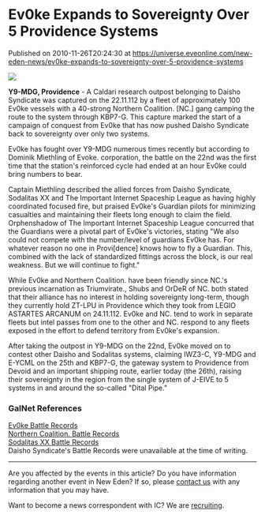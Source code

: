 # Ev0ke Expands to Sovereignty Over 5 Providence Systems
Published on 2010-11-26T20:24:30 at https://universe.eveonline.com/new-eden-news/ev0ke-expands-to-sovereignty-over-5-providence-systems

![](http://www.eve-ic.net/media/assets/icarticlebanner.png)  
  
**Y9-MDG, Providence** \- A Caldari research outpost belonging to Daisho  ​Syndicate was captured on the 22.11.112 by a fleet of approximately 100 Ev0ke vessels with a 40-strong Northern Coalition. [NC.] gang camping the route to the system through KBP7-G. This capture marked the start of a campaign of conquest from Ev0ke that has now pushed Daisho Syndicate back to sovereignty over only two systems.   
  
Ev0ke has fought over Y9-MDG numerous times recently but according to Dominik Miethling of Evoke. corporation, the battle on the 22nd was the first time that the station's reinforced cycle had ended at an hour Ev0ke could bring numbers to bear.   
  
Captain Miethling described the allied forces from Daisho Syndicate, Sodalitas XX and The Important Internet Spaceship League as having highly coordinated focused fire, but praised Ev0ke's Guardian pilots for minimizing casualties and maintaining their fleets long enough to claim the field. Orphenshadow of The Important Internet Spaceship League concurred that the Guardians were a pivotal part of Ev0ke's victories, stating "We also could not compete with the number/level of guardians Ev0ke has. For whatever reason no one in Provi[dence] knows how to fly a Guardian. This, combined with the lack of standardized fittings across the block, is our real weakness. But we will continue to fight."   
  
While Ev0ke and Northern Coalition. have been friendly since NC.'s previous incarnation as Triumvirate., Shubs and OrDeR of NC. both stated that their alliance has no interest in holding sovereignty long-term, though they currently hold ZT-LPU in Providence which they took from LEGIO ASTARTES ARCANUM on 24.11.112. Ev0ke and NC. tend to work in separate fleets but intel passes from one to the other and NC. respond to any fleets exposed in the effort to defend territory from Ev0ke's expansion.   
  
After taking the outpost in Y9-MDG on the 22nd, Ev0ke moved on to contest other Daisho and Sodalitas systems, claiming IWZ3-C, Y9-MDG and E-YCML on the 25th and KBP7-G, the gateway system to Providence from Devoid and an important shipping route, earlier today (the 26th), raising their sovereignty in the region from the single system of J-EIVE to 5 systems in and around the so-called "Dital Pipe."

### GalNet References

[Ev0ke Battle Records](http://killboard.ev0ke.de/)  
[Northern Coalition. Battle Records](http://www.northern-coalition.co.uk/)  
[Sodalitas XX Battle Records](http://sodalitasxx.eve-kill.net/)  
Daisho Syndicate's Battle Records were unavailable at the time of writing.

* * *

Are you affected by the events in this article? Do you have information regarding another event in New Eden? If so, please [contact us](http://www.eveonline.com/news.asp?a=submitrp) with any information that you may have.  
  
Want to become a news correspondent with IC? We are [recruiting](http://www.eveonline.com/isd.asp).
